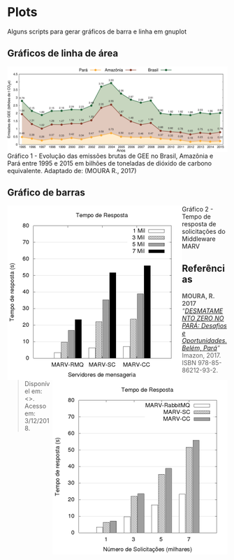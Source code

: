 # Plots
Alguns scripts para gerar gráficos de barra e linha em gnuplot

## Gráficos de linha de área
<img src="img/dados-gases-do-efeito-estufa.png" alt="Linha do tempo" align="center"/>
Gráfico 1 - Evolução das emissões brutas de GEE no Brasil, Amazônia e Pará entre 1995 e 2015 em bilhões de toneladas de dióxido de carbono equivalente. Adaptado de: (MOURA R., 2017)

## Gráfico de barras
<img align="left" width="400" height="400" src="img/dados-middleware-pormodelo.png"> 
<img align="right" width="400" height="400" src="img/dados-middleware-porsolicitacao.png">
Gráfico 2 - Tempo de resposta de solicitações do Middleware MARV

## Referências

> **MOURA, R. 2017** *"[DESMATAMENTO ZERO NO PARÁ: Desafios e Oportunidades. Belém,
Pará](https://imazon.org.br/PDFimazon/Portugues/livros/DesmatamentoZeronoPara.pdf)"* Imazon, 2017. ISBN 978-85-86212-93-2. Disponível em: <>. Acesso em: 3/12/2018.
